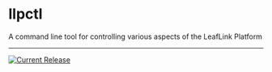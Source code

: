 # llpctl

A command line tool for controlling various aspects of the LeafLink Platform

---

[![Current Release](https://img.shields.io/badge/release-0.5.0-1eb0fc.svg)](https://github.com/leeaflink/llpctl/releases/tag/0.5.0)
